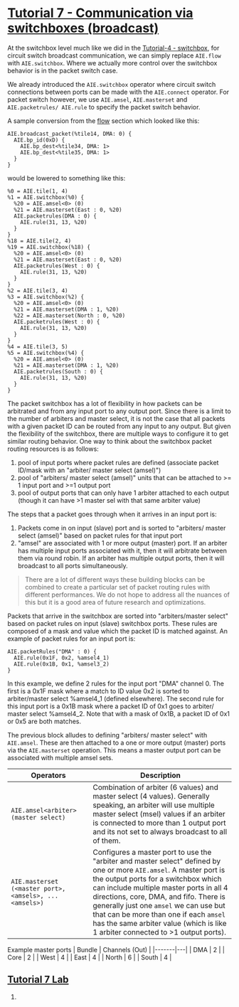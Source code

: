 <!---//===- README.md --------------------------*- Markdown -*-===//
//
// This file is licensed under the Apache License v2.0 with LLVM Exceptions.
// See https://llvm.org/LICENSE.txt for license information.
// SPDX-License-Identifier: Apache-2.0 WITH LLVM-exception
//
// Copyright (C) 2022, Advanced Micro Devices, Inc.
// 
//===----------------------------------------------------------------------===//-->

# <ins>Tutorial 7 - Communication via switchboxes (broadcast)</ins>

At the switchbox level much like we did in the [Tutorial-4 - switchbox](../../tutorial-4/switchbox), for circuit switch broadcast communication, we can simply replace `AIE.flow` with `AIE.switchbox`. Where we actually more control over the switchbox behavior is in the packet switch case.

We already introduced the `AIE.switchbox` operator where circuit switch connections between ports can be made with the `AIE.connect` operator. For packet switch however, we use `AIE.amsel`, `AIE.masterset` and `AIE.packetrules/ AIE.rule` to specify the packet switch behavior.

A sample conversion from the [flow](../flow) section which looked like this:
```
AIE.broadcast_packet(%tile14, DMA: 0) {
  AIE.bp_id(0xD) {
    AIE.bp_dest<%tile34, DMA: 1>
    AIE.bp_dest<%tile35, DMA: 1>
  }
}
```
would be lowered to something like this:
```
%0 = AIE.tile(1, 4)
%1 = AIE.switchbox(%0) {
  %20 = AIE.amsel<0> (0)
  %21 = AIE.masterset(East : 0, %20)
  AIE.packetrules(DMA : 0) {
    AIE.rule(31, 13, %20)
  }
}
%18 = AIE.tile(2, 4)
%19 = AIE.switchbox(%18) {
  %20 = AIE.amsel<0> (0)
  %21 = AIE.masterset(East : 0, %20)
  AIE.packetrules(West : 0) {
    AIE.rule(31, 13, %20)
  }
}
%2 = AIE.tile(3, 4)
%3 = AIE.switchbox(%2) {
  %20 = AIE.amsel<0> (0)
  %21 = AIE.masterset(DMA : 1, %20)
  %22 = AIE.masterset(North : 0, %20)
  AIE.packetrules(West : 0) {
    AIE.rule(31, 13, %20)
  }
}
%4 = AIE.tile(3, 5)
%5 = AIE.switchbox(%4) {
  %20 = AIE.amsel<0> (0)
  %21 = AIE.masterset(DMA : 1, %20)
  AIE.packetrules(South : 0) {
    AIE.rule(31, 13, %20)
  }
}
```
The packet switchbox has a lot of flexibility in how packets can be arbitrated and from any input port to any output port. Since there is a limit to the number of arbiters and master select, it is not the case that all packets with a given packet ID can be routed from any input to any output. But given the flexibility of the switchbox, there are multiple ways to configure it to get similar routing behavior. One way to think about the switchbox packet routing resources is as follows:

1. pool of input ports where packet rules are defined (associate packet ID/mask with an "arbiter/ master select (amsel)")
2. pool of "arbiters/ master select (amsel)" units that can be attached to >= 1 input port and >=1 output port
3. pool of output ports that can only have 1 arbiter attached to each output (though it can have >1 master sel with that same arbiter value)

The steps that a packet goes through when it arrives in an input port is:
1. Packets come in on input (slave) port and is sorted to "arbiters/ master select (amsel)" based on packet rules for that input port
2. "amsel" are associated with 1 or more output (master) port. If an arbiter has multiple input ports associated with it, then it will arbitrate between them via round robin. If an arbiter has multiple output ports, then it will broadcast to all ports simultaneously. 

> There are a lot of different ways these building blocks can be combined to create a particular set of packet routing rules with different performances. We do not hope to address all the nuances of this but it is a good area of future research and optimizations.

Packets that arrive in the switchbox are sorted into "arbiters/master select" based on packet rules on input (slave) switchbox ports. These rules are composed of a mask and value which the packet ID is matched against. An example of packet rules for an input port is:
```
AIE.packetRules("DMA" : 0) {
  AIE.rule(0x1F, 0x2, %amsel4_1)
  AIE.rule(0x1B, 0x1, %amsel3_2)
}
```
In this example, we define 2 rules for the input port "DMA" channel 0. The first is a 0x1F mask where a match to ID value 0x2 is sorted to arbiter/master select %amsel4_1 (defined elsewhere). The second rule for this input port is a 0x1B mask where a packet ID of 0x1 goes to arbiter/ master select %amsel4_2. Note that with a mask of 0x1B, a packet ID of 0x1 or 0x5 are both matches.

The previous block alludes to defining "arbiters/ master select" with `AIE.amsel`. These are then attached to a one or more output (master) ports via the `AIE.masterset` operation. This means a master output port can be associated with multiple amsel sets.

| Operators | Description |
|--------------------|-------------|
|`AIE.amsel<arbiter>(master select)` | Combination of arbiter (6 values) and master select (4 values). Generally speaking, an arbiter will use multiple master select (msel) values if an arbiter is connected to more than 1 output port and its not set to always broadcast to all of them. |
|`AIE.masterset (<master port>, <amsels>, ... <amsels>)`| Configures a master port to use the "arbiter and master select" defined by one or more `AIE.amsel`. A master port is the output ports for a switchbox which can include multiple master ports in all 4 directions, core, DMA, and fifo. There is generally just one `amsel` we can use but that can be more than one if each `amsel` has the same arbiter value (which is like 1 arbiter connected to >1 output ports). |

Example master ports
| Bundle | Channels (Out) |
|-------|---|
| DMA   | 2 |
| Core  | 2 |
| West  | 4 |
| East  | 4 |
| North | 6 |
| South | 4 |



## <ins>Tutorial 7 Lab </ins>

1. 